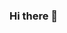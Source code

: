 ### Hi there 👋

<!--
**htk11235/htk11235** is a ✨ _special_ ✨ repository because its `README.md` (this file) appears on your GitHub profile.

Here are some ideas to get you started:
<img src="https://github-readme-stats.vercel.app/api?username=htk11235&show_icons=true&hide=contribs,issues&hide_border=true" />
    <img src="https://github-readme-stats.vercel.app/api/top-langs/?username=htk11235&layout=compact&show_icons=true&hide_border=true" />
- 🔭 I’m currently working on ...
- 🌱 I’m currently learning ...
- 👯 I’m looking to collaborate on ...
- 🤔 I’m looking for help with ...
- 💬 Ask me about ...
- 📫 How to reach me: ...
- 😄 Pronouns: ...
- ⚡ Fun fact: ...
-->
